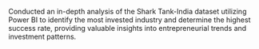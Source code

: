 Conducted an in-depth analysis of the Shark Tank-India dataset utilizing Power BI to identify the most invested industry and determine the highest success rate, providing valuable insights into entrepreneurial trends and investment patterns.
